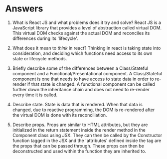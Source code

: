 # Answers

1.  What is React JS and what problems does it try and solve?
React JS is a JavaScript library that provides a level of abstraction called virtual DOM. This virtual DOM checks against the actual DOM and reconciles its differences during its 'lifecycle'.

1.  What does it mean to _think_ in react?
Thinking in react is taking state into consideration, and deciding which functions need access to its own state or lifecycle methods.

1.  Briefly describe some of the differences between a Class/Stateful component and a Functional/Presentational component.
A Class/Stateful component is one that needs to have access to state data in order to re-render if that state is changed. A functional component can be called further down the inheritance chain and does not need to re-render every time it is called. 

1.  Describe state.
State is data that is rendered. When that data is changed, due to reactive programming, the DOM is re-rendered after the virtual DOM is done with its reconciliation. 

1.  Describe props.
Props are similar to HTML attributes, but they are initialized in the return statement inside the render method in the Component class using JSX. They can then be called by the Constructor function tagged in the JSX and the 'attributes' defined inside the tag are the props that can be passed through. These props can then be deconstructed and used within the function they are inherited to. 